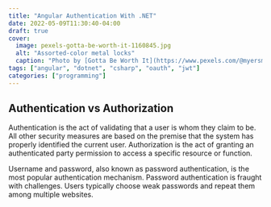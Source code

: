 ```yaml
---
title: "Angular Authentication With .NET"
date: 2022-05-09T11:30:40-04:00
draft: true
cover:
  image: pexels-gotta-be-worth-it-1160845.jpg
  alt: "Assorted-color metal locks"
  caption: "Photo by [Gotta Be Worth It](https://www.pexels.com/@myersmc16/) from [Pexels](https://www.pexels.com/photo/assorted-color-metal-keys-1160845/)"
tags: ["angular", "dotnet", "csharp", "oauth", "jwt"]
categories: ["programming"]
---
```


## Authentication vs Authorization
Authentication is the act of validating that a user is whom they claim to be. All other security measures are based on the premise that the system has properly identified the current user. Authorization is the act of granting an authenticated party permission to access a specific resource or function. 

Username and password, also known as password authentication, is the most popular authentication mechanism. Password authentication is fraught with challenges. Users typically choose weak passwords and repeat them among multiple websites.
